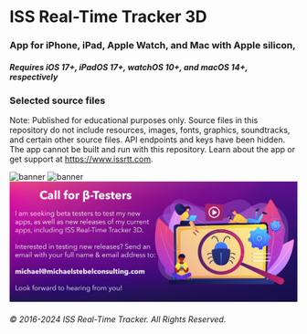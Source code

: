 #  ISS Real-Time Tracker 3D

### App for iPhone, iPad, Apple Watch, and Mac with Apple silicon, 
##### Requires iOS 17+, iPadOS 17+, watchOS 10+, and macOS 14+, respectively

### Selected source files
 
Note: Published for educational purposes only. Source files in this repository do not include resources, images, fonts, graphics, soundtracks, and certain other source files. API endpoints and keys have been hidden. The app cannot be built and run with this repository.
Learn about the app or get support at https://www.issrtt.com.

![banner](https://github.com/MDStebel/ISSRTT3D-Source-Selected/blob/4911c0e4d3d9a5c18486f933dcb24026b4a8cd2f/Banner%20-%20ISS%20Real-Time%20Tracker%203D.png)
![banner](https://github.com/MDStebel/ISSRTT3D-Source-Selected/blob/ee69f5635592f46d97e3c9e0b1592a11ba0e4ae6/ISSRTT3D%20Watch%20App%20Montage%403x.png)
![banner](https://github.com/MDStebel/ISSRTT3D-Source-Selected/blob/afb3273a3790f2403a8e3cab3ec536dfffac3daa/Call%20for%20Beta%20Testers.png)


###### © 2016-2024 ISS Real-Time Tracker. All Rights Reserved.
